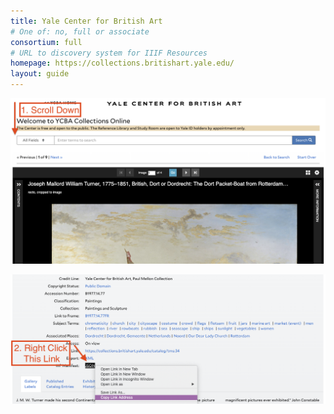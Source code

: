 ```yaml
---
title: Yale Center for British Art
# One of: no, full or associate
consortium: full 
# URL to discovery system for IIIF Resources
homepage: https://collections.britishart.yale.edu/
layout: guide
---
```


![A screenshot showing to scroll down the YCBA catalog page](ycba_1.png)

![A screenshot showing to click the Manifest link](ycba_2.png)
